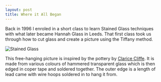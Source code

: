 ```yaml
---
layout: post
title: Where it All Began
---
```


Back in 1996 I enroled in a short class to learn Stained Glass techniques with what later became Hannah Glass in Leeds. That first class took us through how to cut glass and create a picture using the Tiffany method.

![Stained Glass](https://lh3.googleusercontent.com/UM7Q2PiRUBh11DssVFEfe4ejilB7xv2yJNNiUFtcKgi166CgsiRvqNLnR261tJGcx4J0cZXiYR9IK5CuEUuZxTLxz34eHjb4BM-2yRIJjskgNHchTz4pIUb37MA6vFodgDQUYuDNejG7BEQxMvSjTRRUalCzpgRrz4scT19AID9hbk1Jh4xh1SFBRQ7CWG0CORzS5dw8nZpI6a5MJ1Cqznees7hxYaYNDj9T-Bg5ABX-HnaYQ6KesmhCgKV9JRPwQ6hGpAt0dA-_0YhkrZE_ETjPQhf8X3S9wVrZSo6H87jeEgN6RP_OTuLVt85DiHVxeBEp0VqBMpTsCRDVYFYBi0iWrgvhEAIN3UPZdjGjR_c-WP42BWNM_T-lGTN3TRq4lCGerIBwn0YWfizvr4-3k9jt13UOAOcckdx7yVKT93Ac_Wna2aZY_VAqKahw48swn31wZOjtVBggSEln911R8Tv5zNWu8exjSndJdNFPPmffs_8W6IBvWjpqm14-3bxU1EYc26t28OouMe-Quwd8HSr-9VaD26mLVBX9l1GEwPx5aipyC9YTvHcTKJwYMucmxe96yww1HOig9j71URmZWrg0_tydoSM-ltWKbwKrCAmNXrLvpf2ISaBPuAUP24N11aRxNcQYS4DAazYgmgvMGbmVO_S7lGYaMCIu-kJ0e2lD-_xQF_dNcPyEufJa=w427-h657-no?authuser=0)

This free-hanging picture is inspired by the pottery by [Clarice Cliffe](https://www.claricecliff.com/home). It is made from various colours of hammered transparent glass which is then edged in coper tape and soldered together. The outer edge is a length of lead came with wire hoops soldered in to hang it from.
